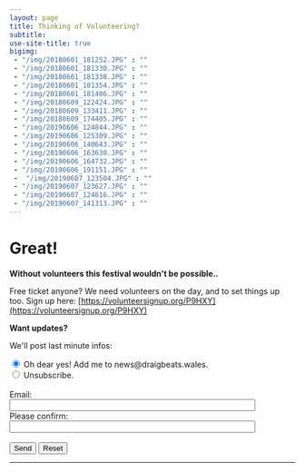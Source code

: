 ```yaml
---
layout: page
title: Thinking of Volunteering?
subtitle: 
use-site-title: true
bigimg:
 - "/img/20180601_181252.JPG" : ""
 - "/img/20180601_181330.JPG" : ""
 - "/img/20180601_181338.JPG" : ""
 - "/img/20180601_181354.JPG" : ""
 - "/img/20180601_181406.JPG" : ""
 - "/img/20180609_122424.JPG" : ""
 - "/img/20180609_133411.JPG" : ""
 - "/img/20180609_174405.JPG" : ""
 - "/img/20190606_124844.JPG" : ""
 - "/img/20190606_125309.JPG" : ""
 - "/img/20190606_140643.JPG" : ""
 - "/img/20190606_163630.JPG" : ""
 - "/img/20190606_164732.JPG" : ""
 - "/img/20190606_191151.JPG" : ""
 -  "/img/20190607_123504.JPG" : ""
 - "/img/20190607_123627.JPG" : ""
 - "/img/20190607_124616.JPG" : ""
 - "/img/20190607_141313.JPG" : ""
---
```



# Great!

**Without volunteers this festival wouldn't be possible..**

Free ticket anyone? We need volunteers on the day, and to set things up too.
Sign up here: [https://volunteersignup.org/P9HXY](https://volunteersignup.org/P9HXY)

**Want updates?**

We'll post last minute infos:

<form action="https://ml.kundenserver.de/cgi-bin/mailinglist.cgi" method="POST" target="_blank">
  <input checked name="subscribe_r" type="radio" value="subscribe">
  Oh dear yes! Add me to news@draigbeats.wales.
  <br />
  <input name="subscribe_r" type="radio" value="unsubscribe">
  Unsubscribe.
  <br />
  <br />
  Email:
  <br />
  <input maxlength="51" name="mailaccount_r" size="51" type="text">
  <br />
  Please confirm:
  <br />
  <input maxlength="51" name="mailaccount2_r" size="51" type="text">
  <br />
  <br />
  <input type="SUBMIT" value="Send">
  <input type="RESET" value="Reset">
  <hr />
  <input name="FBMLNAME" type="hidden" value="news@draigbeats.wales">
  <br />
  <input name="FBLANG" type="hidden" value="en">
  <br />
  <input name="FBURLERROR_L" type="hidden" value="https://ml.kundenserver.de/mailinglist/error.en.html">
  <br />
  <input name="FBURLSUBSCRIBE_L" type="hidden" value="https://ml.kundenserver.de/mailinglist/subscribe.en.html">
  <br />
  <input name="FBURLUNSUBSCRIBE_L" type="hidden" value="https://ml.kundenserver.de/mailinglist/unsubscribe.en.html">
  <br />
  <input name="FBURLINVALID_L" type="hidden" value="https://ml.kundenserver.de/mailinglist/invalid.en.html">
</form>
    
